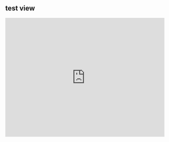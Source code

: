 ## test view
<embed src="https://drive.google.com/file/d/1SCM1lPsjd1jJTKO-s9EfwBIzo0nt2b1I/view?usp=sharing" width="500" height="375" type="application/pdf">

